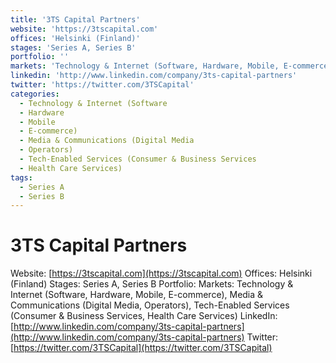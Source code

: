 ```yaml
---
title: '3TS Capital Partners'
website: 'https://3tscapital.com'
offices: 'Helsinki (Finland)'
stages: 'Series A, Series B'
portfolio: ''
markets: 'Technology & Internet (Software, Hardware, Mobile, E-commerce), Media & Communications (Digital Media, Operators), Tech-Enabled Services (Consumer & Business Services, Health Care Services)'
linkedin: 'http://www.linkedin.com/company/3ts-capital-partners'
twitter: 'https://twitter.com/3TSCapital'
categories:
  - Technology & Internet (Software
  - Hardware
  - Mobile
  - E-commerce)
  - Media & Communications (Digital Media
  - Operators)
  - Tech-Enabled Services (Consumer & Business Services
  - Health Care Services)
tags:
  - Series A
  - Series B
---
```


# 3TS Capital Partners
Website: [https://3tscapital.com](https://3tscapital.com)
Offices: Helsinki (Finland)
Stages: Series A, Series B
Portfolio: 
Markets: Technology & Internet (Software, Hardware, Mobile, E-commerce), Media & Communications (Digital Media, Operators), Tech-Enabled Services (Consumer & Business Services, Health Care Services)
LinkedIn: [http://www.linkedin.com/company/3ts-capital-partners](http://www.linkedin.com/company/3ts-capital-partners)
Twitter: [https://twitter.com/3TSCapital](https://twitter.com/3TSCapital)
